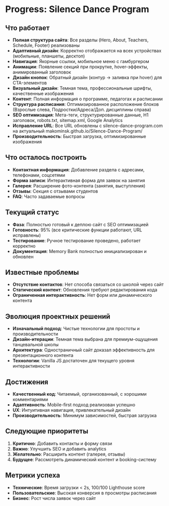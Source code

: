 # Progress: Silence Dance Program

## Что работает
- **Полная структура сайта**: Все разделы (Hero, About, Teachers, Schedule, Footer) реализованы
- **Адаптивный дизайн**: Корректно отображается на всех устройствах (мобильные, планшеты, десктоп)
- **Навигация**: Якорные ссылки, мобильное меню с гамбургером
- **Анимации**: Появление секций при прокрутке, hover-эффекты, анимированный заголовок
- **Дизайн кнопок**: Обратный дизайн (контур → заливка при hover) для CTA-элементов
- **Визуальный дизайн**: Темная тема, профессиональные шрифты, качественные изображения
- **Контент**: Полная информация о программе, педагогах и расписании
- **Структура расписания**: Оптимизированное расположение блоков (Взрослые слева, Подростки/Адреса/Доп. дисциплины справа)
- **SEO оптимизация**: Мета-теги, структурированные данные, H1 заголовок, robots.txt, sitemap.xml, Google Analytics
- **Исправление URL**: Все URL обновлены с silence-dance-program.com на актуальный makominsk.github.io/Silence-Dance-Program/
- **Производительность**: Быстрая загрузка, оптимизированные изображения

## Что осталось построить
- **Контактная информация**: Добавление раздела с адресами, телефонами, соцсетями
- **Форма записи**: Интерактивная форма для заявок на занятия
- **Галерея**: Расширение фото-контента (занятия, выступления)
- **Отзывы**: Секция с отзывами студентов
- **FAQ**: Часто задаваемые вопросы

## Текущий статус
- **Фаза**: Полностью готовый к деплою сайт с SEO оптимизацией
- **Готовность**: 95% (все критические функции работают, URL исправлены)
- **Тестирование**: Ручное тестирование проведено, работает корректно
- **Документация**: Memory Bank полностью инициализирован и обновлен

## Известные проблемы
- **Отсутствие контактов**: Нет способа связаться со школой через сайт
- **Статический контент**: Обновления требуют редактирования кода
- **Ограниченная интерактивность**: Нет форм или динамического контента

## Эволюция проектных решений
- **Изначальный подход**: Чистые технологии для простоты и производительности
- **Дизайн-итерации**: Темная тема выбрана для премиум-ощущения танцевальной школы
- **Архитектура**: Одностраничный сайт доказал эффективность для презентационного контента
- **Технологии**: Vanilla JS достаточен для текущего уровня интерактивности

## Достижения
- **Качественный код**: Читаемый, организованный, с хорошими комментариями
- **Адаптивность**: Mobile-first подход реализован успешно
- **UX**: Интуитивная навигация, привлекательный дизайн
- **Производительность**: Минимум зависимостей, быстрая загрузка

## Следующие приоритеты
1. **Критично**: Добавить контакты и форму связи
2. **Важно**: Улучшить SEO и добавить analytics
3. **Желательно**: Расширить контент (галерея, отзывы)
4. **Будущее**: Рассмотреть динамический контент и booking-систему

## Метрики успеха
- **Технические**: Время загрузки < 2s, 100/100 Lighthouse score
- **Пользовательские**: Высокая конверсия в просмотры расписания
- **Бизнес**: Рост числа заявок через сайт
